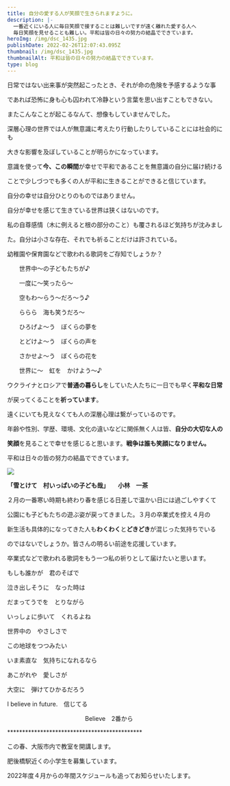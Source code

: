 ```yaml
---
title: 自分の愛する人が笑顔で生きられますように。
description: |-
  一番近くにいる人に毎日笑顔で接することは難しいですが遠く離れた愛する人へ
  毎日笑顔を見せることも難しい。平和は皆の日々の努力の結晶でできています。
heroImg: /img/dsc_1435.jpg
publishDate: 2022-02-26T12:07:43.095Z
thumbnail: /img/dsc_1435.jpg
thumbnailAlt: 平和は皆の日々の努力の結晶でできています。
type: blog
---
```

日常ではない出来事が突然起こったとき、それが命の危険を予感するような事

であれば恐怖に身も心も囚われて冷静という言葉を思い出すこともできない。

またこんなことが起こるなんて、想像もしていませんでした。

深層心理の世界では人が無意識に考えたり行動したりしていることには社会的にも

大きな影響を及ぼしていることが明らかになっています。

意識を使って**今、この瞬間**が幸せで平和であることを無意識の自分に届け続ける

ことで少しづつでも多くの人が平和に生きることができると信じています。

自分の幸せは自分ひとりのものではありません。

自分が幸せを感じて生きている世界は狭くはないのです。

私の自尊感情（木に例えると根の部分のこと）も覆されるほど気持ちが沈みまし

た。自分は小さな存在、それでも祈ることだけは許されている。

幼稚園や保育園などで歌われる歌詞をご存知でしょうか？

　　世界中～の子どもたちが♪

　　一度に～笑ったら～

　　空もわ～らう～だろ～う♪

　　ららら　海も笑うだろ～

　　ひろげよ～う　ぼくらの夢を

　　とどけよ～う　ぼくらの声を

　　さかせよ～う　ぼくらの花を

　　世界に～　虹を　かけよう～♪　

ウクライナとロシアで**普通の暮らし**をしていた人たちに一日でも早く**平和な日常**

が戻ってくることを**祈っています**。

遠くにいても見えなくても人の深層心理は繋がっているのです。

年齢や性別、学歴、環境、文化の違いなどに関係無く人は皆、**自分の大切な人の**

**笑顔**を見ることで幸せを感じると思います。**戦争は誰も笑顔になりません。**

平和は日々の皆の努力の結晶でできています。

![](/img/雪の結晶.jpg)

**「雪とけて　村いっぱいの子ども哉」　　小林　一茶**

２月の一番寒い時期も終わり春を感じる日差しで温かい日には過ごしやすくて

公園にも子どもたちの遊ぶ姿が戻ってきました。３月の卒業式を控え４月の

新生活も具体的になってきた人も**わくわく**と**どきどき**が混じった気持ちでいる

のではないでしょうか。皆さんの明るい前途を応援しています。

卒業式などで歌われる歌詞をもう一つ私の祈りとして届けたいと思います。



もしも誰かが　君のそばで

泣き出しそうに　なった時は

だまってうでを　とりながら

いっしょに歩いて　くれるよね

世界中の　やさしさで

この地球をつつみたい

いま素直な　気持ちになれるなら

あこがれや　愛しさが

大空に　弾けてひかるだろう

I believe in future.　信じてる

　　　　　　　　　　　　　Believe　2番から

\*\*\*\*\*\*\*\*\*\*\*\*\*\*\*\*\*\*\*\*\*\*\*\*\*\*\*\*\*\*\*\*\*\*\*\*\*\*\*\*\*\*\*\**

この春、大阪市内で教室を開講します。

肥後橋駅近くの小学生を募集しています。

2022年度４月からの年間スケジュールも追ってお知らせいたします。